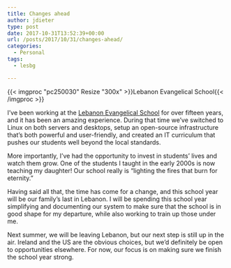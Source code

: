 ```yaml
---
title: Changes ahead
author: jdieter
type: post
date: 2017-10-31T13:52:39+00:00
url: /posts/2017/10/31/changes-ahead/
categories:
  - Personal
tags:
  - lesbg

---
```

{{< imgproc "pc250030" Resize "300x" >}}Lebanon Evangelical School{{< /imgproc >}}

I&#8217;ve been working at the [Lebanon Evangelical School][2] for over fifteen years, and it has been an amazing experience. During that time we&#8217;ve switched to Linux on both servers and desktops, setup an open-source infrastructure that&#8217;s both powerful and user-friendly, and created an IT curriculum that pushes our students well beyond the local standards.

More importantly, I&#8217;ve had the opportunity to invest in students&#8217; lives and watch them grow. One of the students I taught in the early 2000s is now teaching my daughter! Our school really is &#8220;lighting the fires that burn for eternity.&#8221;

Having said all that, the time has come for a change, and this school year will be our family&#8217;s last in Lebanon. I will be spending this school year simplifying and documenting our system to make sure that the school is in good shape for my departure, while also working to train up those under me.

Next summer, we will be leaving Lebanon, but our next step is still up in the air. Ireland and the US are the obvious choices, but we&#8217;d definitely be open to opportunities elsewhere. For now, our focus is on making sure we finish the school year strong.

 [2]: https://www.lesbg.com/
